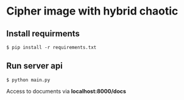 # Cipher image with hybrid chaotic

## Install requirments

```
$ pip install -r requirements.txt
```

## Run server api

```
$ python main.py 
```
Access to documents via **localhost:8000/docs**